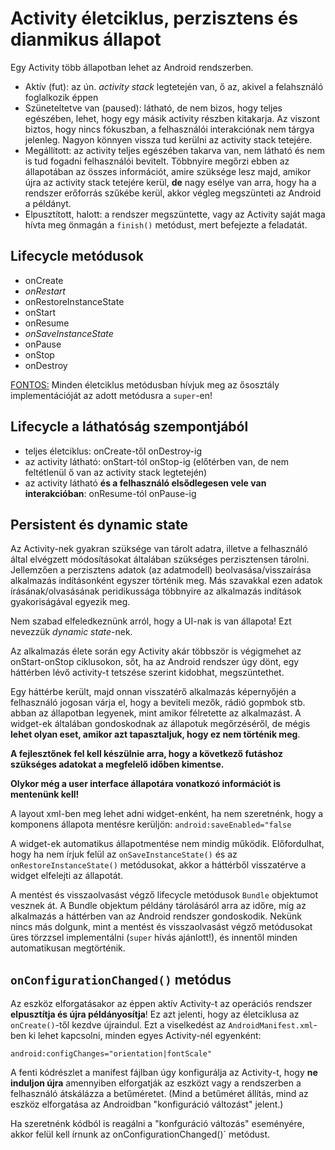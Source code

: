 # Activity életciklus, perzisztens és dianmikus állapot

Egy Activity több állapotban lehet az Android rendszerben.

* Aktív (fut): az ún. *activity stack* legtetején van, ő az, akivel a felahsználó foglalkozik éppen
* Szüneteltetve van (paused): látható, de nem bizos, hogy teljes egészében, lehet, hogy egy másik activity részben kitakarja. 
Az viszont biztos, hogy nincs fókuszban, a felhasználói interakciónak nem tárgya jelenleg. Nagyon könnyen vissza tud kerülni az activity stack tetejére.
* Megállított: az activity teljes egészében takarva van, nem látható és nem is tud fogadni felhasználói bevitelt. Többnyire megőrzi ebben az állapotában 
az összes információt, amire szüksége lesz majd, amikor újra az activity stack tetejére kerül, **de** nagy esélye van arra, hogy ha a rendszer erőforrás
szűkébe kerül, akkor végleg megszünteti az Android a példányt.
* Elpusztított, halott: a rendszer megszüntette, vagy az Activity saját maga hívta meg önmagán a `finish()` metódust, mert befejezte a feladatát.


## Lifecycle metódusok

* onCreate
* *onRestart*
* onRestoreInstanceState
* onStart
* onResume
* *onSaveInstanceState*
* onPause
* onStop
* onDestroy

<ins>FONTOS:</ins>
Minden életciklus metódusban hívjuk meg az ősosztály implementációját az adott metódusra a `super`-en!

## Lifecycle a láthatóság szempontjából

* teljes életciklus: onCreate-től onDestroy-ig
* az activity látható: onStart-tól onStop-ig (előtérben van, de nem feltétlenül ő van az activity stack legtetején)
* az activity látható **és a felhasználó elsődlegesen vele van interakcióban**: onResume-tól onPause-ig

## Persistent és dynamic state

Az Activity-nek gyakran szüksége van tárolt adatra, illetve a felhasználó által elvégzett módosításokat általában szükséges perzisztensen tárolni.
Jellemzően a perzisztens adatok (az adatmodell) beolvasása/visszaírása alkalmazás indításonként egyszer történik meg. 
Más szavakkal ezen adatok írásának/olvasásának peridikussága többnyire az alkalmazás indítások gyakoriságával egyezik meg.

Nem szabad elfeledkeznünk arról, hogy a UI-nak is van állapota! Ezt nevezzük *dynamic state*-nek.

Az alkalmazás élete során egy Activity akár többször is végigmehet az onStart-onStop ciklusokon, 
sőt, ha az Android rendszer úgy dönt, egy háttérben lévő activity-t tetszése szerint kidobhat, megszüntethet. 

Egy háttérbe került, majd onnan visszatérő alkalmazás képernyőjén a felhasználó jogosan várja el, hogy a beviteli mezők, rádió gopmbok stb. abban az állapotban legyenek, 
mint amikor félretette az alkalmazást. A widget-ek általában gondoskodnak az állapotuk megőrzéséről, de mégis **lehet olyan eset, amikor azt tapasztaljuk, hogy ez nem történik meg**.

**A fejlesztőnek fel kell készülnie arra, hogy a következő futáshoz szükséges adatokat a megfelelő időben kimentse.** 

**Olykor még a user interface állapotára vonatkozó információt is mentenünk kell!**

A layout xml-ben meg lehet adni widget-enként, ha nem szeretnénk, hogy a komponens állapota mentésre kerüljön:
    `android:saveEnabled="false`
    
A widget-ek automatikus állapotmentése nem mindig működik. Előfordulhat, hogy ha nem írjuk felül az `onSaveInstanceState()` 
és az `onRestoreInstanceState()` metódusokat, akkor a háttérből visszatérve a widget elfelejti az állapotát.

A mentést és visszaolvasást végző lifecycle metódusok `Bundle` objektumot vesznek át. A Bundle objektum példány tárolásáról arra az időre, 
míg az alkalmazás a háttérben van az Android rendszer gondoskodik. Nekünk nincs más dolgunk, mint a mentést és visszaolvasást végző metódusokat
üres törzzsel implementálni (`super` hívás ajánlott!), és innentől minden automatikusan megtörténik.

## `onConfigurationChanged()` metódus

Az eszköz elforgatásakor az éppen aktív Activity-t az operációs rendszer **elpusztítja és újra példányosítja**! Ez azt jelenti, hogy az életciklusa 
 az `onCreate()`-től kezdve újraindul. Ezt a viselkedést az `AndroidManifest.xml`-ben ki lehet kapcsolni, minden egyes Activity-nél egyenként: 
 
    android:configChanges="orientation|fontScale"
    
A fenti kódrészlet a manifest fájlban úgy konfigurálja az Activity-t, hogy **ne induljon újra** amennyiben elforgatják az eszközt vagy a rendszerben a felhasználó
átskálázza a betűméretet. (Mind a betűméret állítás, mind az eszköz elforgatása az Androidban "konfiguráció változást" jelent.)
 
 Ha szeretnénk kódból is reagálni a "konfguráció változás" eseményére, akkor felül kell írnunk az onConfigurationChanged()` metódust.